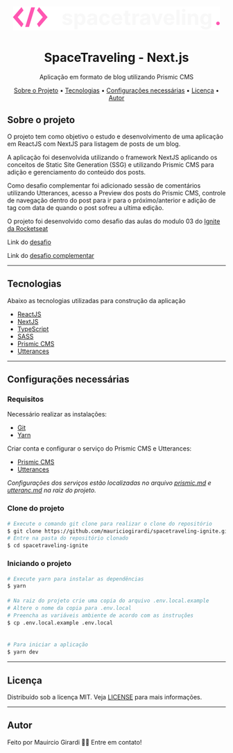 <h1 align="center">
  <img alt="Logo" src="./public/logo.svg" alt="SpaceTraveling">
</h1>

<h1 align="center">
    SpaceTraveling - Next.js
</h1>
<p align="center">Aplicação em formato de blog utilizando Prismic CMS</p>

<p align="center">
 <a href="#sobre-o-projeto">Sobre o Projeto</a> •
 <a href="#tecnologias">Tecnologias</a> •
 <a href="#configurações-necessárias">Configurações necessárias</a> •
 <a href="#licença">Licença</a> •
 <a href="#autor">Autor</a>
</p>

## Sobre o projeto

O projeto tem como objetivo o estudo e desenvolvimento de uma aplicação em ReactJS com NextJS para listagem de posts de um blog.

A aplicação foi desenvolvida utilizando o framework NextJS aplicando os conceitos de Static Site Generation (SSG) e utilizando Prismic CMS para adição e gerenciamento do conteúdo dos posts.

Como desafio complementar foi adicionado sessão de comentários utilizando Utterances, acesso a Preview dos posts do Prismic CMS, controle de navegação dentro do post para ir para o próximo/anterior e adição de tag com data de quando o post sofreu a ultima edição.

O projeto foi desenvolvido como desafio das aulas do modulo 03 do [Ignite da Rocketseat](https://rocketseat.com.br/)

Link do [desafio](https://www.notion.so/Desafio-01-Criando-um-projeto-do-zero-b1a3645d286b4eec93f5f1f5476d0ff7)

Link do [desafio complementar](https://www.notion.so/Desafio-02-Adicionando-features-ao-blog-d466866c02544c79bbada9717c033d0a)

---

## Tecnologias

Abaixo as tecnologias utilizadas para construção da aplicação

- [ReactJS](https://reactjs.org/)
- [NextJS](https://nextjs.org/)
- [TypeScript](https://www.typescriptlang.org/)
- [SASS](https://sass-lang.com/)
- [Prismic CMS](https://prismic.io/)
- [Utterances](https://utteranc.es/)

---

## Configurações necessárias

### **Requisitos**

Necessário realizar as instalações:

- [Git](https://git-scm.com/)
- [Yarn](https://classic.yarnpkg.com)

Criar conta e configurar o serviço do Prismic CMS e Utterances:

- [Prismic CMS](https://prismic.io/)
- [Utterances](https://utteranc.es/)

_Configurações dos serviços estão localizadas no arquivo [prismic.md](./prismic.md) e [utteranc.md](./utteranc.md) na raiz do projeto._

### **Clone do projeto**

```bash
# Execute o comando git clone para realizar o clone do repositório
$ git clone https://github.com/mauriciogirardi/spacetraveling-ignite.git
# Entre na pasta do repositório clonado
$ cd spacetraveling-ignite
```

### **Iniciando o projeto**

```bash
# Execute yarn para instalar as dependências
$ yarn

# Na raiz do projeto crie uma copia do arquivo .env.local.example
# Altere o nome da copia para .env.local
# Preencha as variáveis ambiente de acordo com as instruções
$ cp .env.local.example .env.local


# Para iniciar a aplicação
$ yarn dev

```

---

## Licença

Distribuído sob a licença MIT. Veja [LICENSE](LICENSE) para mais informações.

---

## Autor

Feito por Mauircio Girardi 👋🏽 Entre em contato!
